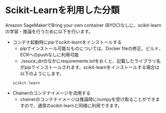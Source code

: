 # Scikit-Learnを利用した分類
Amazon SageMakerでBring your own container (BYOC)なしに、scikit-learnの学習・推論を行うために以下を行います。
- コンテナ起動時にpipでscikit-learnをインストールする
  - pipでインストール可能なものについては、Docker fileの修正、ビルド、ECRへのpushなしに利用可能
  - ./souce_dirのなかにrequirements.txtをおくと、記載したライブラリ名がpipでインストールされます。scikit-learnをインストールする場合は以下のようにします。
  ```
  scikit-learn
  ```
- Chainerのコンテナイメージを流用する
  - chainerのコンテナイメージは推論時にnumpyを受け取ることができますので、通常のscikit-learnと同様に利用できます。
